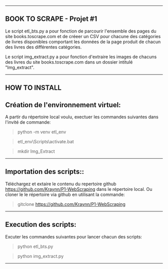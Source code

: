 __________________________
BOOK TO SCRAPE - Projet #1
--------------------------

Le script etl_bts.py a pour fonction de parcourir l'ensemble des pages du site books.toscrape.com et de créeer un CSV 
pour chacune des catégories de livres disponibles comportant les données de la page produit de chacun des livres des différentes catégories.

Le script img_extract.py a pour fonction d'extraire les images de chacuns des livres du site books.toscrape.com dans un dossier intitulé "Img_extract".


______________
HOW TO INSTALL
--------------

Création de l'environnement virtuel:
------------------------------------
A partir du répertoire local voulu, exectuer les commandes suivantes dans l'invité de commande:
>
>python -m venv etl_env

>etl_env\Scripts\activate.bat

>mkdir Img_Extract

___________________________________________________

Importation des scripts::
---------------------------

Téléchargez et extaire le contenu du repertoire github https://github.com/Kraynn/P1-WebScraping dans le répertoire local. 
Ou cloner le le répertoire via github en utilisant la commande:
> gitclone https://github.com/Kraynn/P1-WebScraping

__________________________________________________________

Execution des scripts:
----------------------
Excuter les commandes suivantes pour lancer chacun des scripts:
>
>python etl_bts.py

>python img_extract.py
***************************








